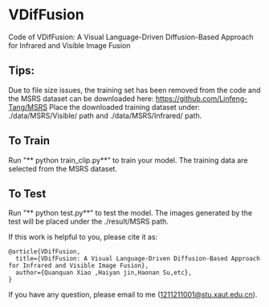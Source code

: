 # VDifFusion
Code of VDifFusion: A Visual Language-Driven Diffusion-Based Approach for Infrared and Visible Image Fusion

## Tips:<br>
Due to file size issues, the training set has been removed from the code and the MSRS dataset can be downloaded here: https://github.com/Linfeng-Tang/MSRS
Place the downloaded training dataset under: ./data/MSRS/Visible/ path and ./data/MSRS/Infrared/ path.

## To Train
Run "** python train_clip.py**" to train your model.
The training data are selected from the MSRS dataset. 

## To Test
Run "** python test.py**" to test the model.
The images generated by the test will be placed under the ./result/MSRS path.

If this work is helpful to you, please cite it as:
```
@article{VDifFusion,
  title={VDifFusion: A Visual Language-Driven Diffusion-Based Approach for Infrared and Visible Image Fusion},
  author={Quanquan Xiao ,Haiyan jin,Haonan Su,etc},
}
```
If you have any question, please email to me (1211211001@stu.xaut.edu.cn).
